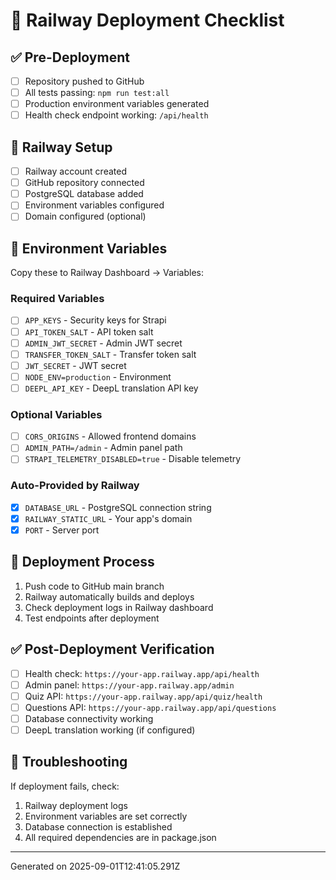 # 🚂 Railway Deployment Checklist

## ✅ Pre-Deployment
- [ ] Repository pushed to GitHub
- [ ] All tests passing: `npm run test:all`
- [ ] Production environment variables generated
- [ ] Health check endpoint working: `/api/health`

## 🚂 Railway Setup
- [ ] Railway account created
- [ ] GitHub repository connected
- [ ] PostgreSQL database added
- [ ] Environment variables configured
- [ ] Domain configured (optional)

## 🔧 Environment Variables
Copy these to Railway Dashboard → Variables:

### Required Variables
- [ ] `APP_KEYS` - Security keys for Strapi
- [ ] `API_TOKEN_SALT` - API token salt
- [ ] `ADMIN_JWT_SECRET` - Admin JWT secret
- [ ] `TRANSFER_TOKEN_SALT` - Transfer token salt
- [ ] `JWT_SECRET` - JWT secret
- [ ] `NODE_ENV=production` - Environment
- [ ] `DEEPL_API_KEY` - DeepL translation API key

### Optional Variables
- [ ] `CORS_ORIGINS` - Allowed frontend domains
- [ ] `ADMIN_PATH=/admin` - Admin panel path
- [ ] `STRAPI_TELEMETRY_DISABLED=true` - Disable telemetry

### Auto-Provided by Railway
- [x] `DATABASE_URL` - PostgreSQL connection string
- [x] `RAILWAY_STATIC_URL` - Your app's domain
- [x] `PORT` - Server port

## 🚀 Deployment Process
1. Push code to GitHub main branch
2. Railway automatically builds and deploys
3. Check deployment logs in Railway dashboard
4. Test endpoints after deployment

## ✅ Post-Deployment Verification
- [ ] Health check: `https://your-app.railway.app/api/health`
- [ ] Admin panel: `https://your-app.railway.app/admin`
- [ ] Quiz API: `https://your-app.railway.app/api/quiz/health`
- [ ] Questions API: `https://your-app.railway.app/api/questions`
- [ ] Database connectivity working
- [ ] DeepL translation working (if configured)

## 🔧 Troubleshooting
If deployment fails, check:
1. Railway deployment logs
2. Environment variables are set correctly
3. Database connection is established
4. All required dependencies are in package.json

---

Generated on 2025-09-01T12:41:05.291Z
